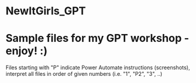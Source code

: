 # NewItGirls_GPT

# Sample files for my GPT workshop - enjoy! :)

Files starting with "P" indicate Power Automate instructions (screenshots), interpret all files in order of given numbers (i.e. "1", "P2", "3", ..)

